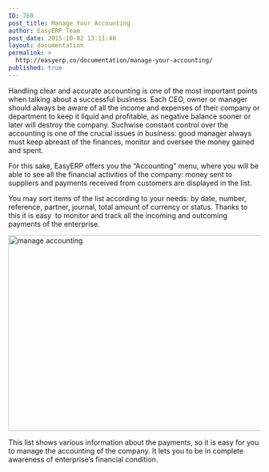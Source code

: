 ```yaml
---
ID: 760
post_title: Manage Your Accounting
author: EasyERP Team
post_date: 2015-10-02 13:11:40
layout: documentation
permalink: >
  http://easyerp.co/documentation/manage-your-accounting/
published: true
---
```

Handling clear and accurate accounting is one of the most important points when talking about a successful business. Each CEO, owner or manager should always be aware of all the income and expenses of their company or department to keep it liquid and profitable, as negative balance sooner or later will destroy the company. Suchwise constant control over the accounting is one of the crucial issues in business: good manager always must keep abreast of the finances, monitor and oversee the money gained and spent.

For this sake, EasyERP offers you the “Accounting” menu, where you will be able to see all the financial activities of the company: money sent to suppliers and payments received from customers are displayed in the list.

You may sort items of the list according to your needs: by date, number, reference, partner, journal, total amount of currency or status. Thanks to this it is easy  to monitor and track all the incoming and outcoming payments of the enterprise.

<a href="https://easyerp.com/wp-content/uploads/2015/10/113.png"><img class="aligncenter size-full wp-image-954" src="https://easyerp.com/wp-content/uploads/2015/10/113.png" alt="manage accounting" width="800" height="391" /></a>
<p class="normal" style="margin: 10.0pt 0cm .0001pt 0cm;"><span lang="UK">This list shows various information about the payments, so it is easy for you to manage the accounting of the company. It lets you to be in complete awareness of enterprise’s financial condition.</span></p>